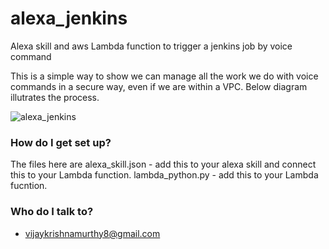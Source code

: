 # alexa_jenkins
Alexa skill and aws Lambda function to trigger a jenkins job by voice command

This is a simple way to show we can manage all the work we do with voice commands in a secure way, even if we are within a VPC. Below diagram illutrates the process.

![alexa_jenkins](https://user-images.githubusercontent.com/44070449/111040636-cba54c00-842b-11eb-804b-066b6e3e19a3.png)



### How do I get set up?

The files here are 
alexa_skill.json - add this to your alexa skill and connect this to your Lambda function.
lambda_python.py - add this to your Lambda fucntion.

### Who do I talk to? ###

* vijaykrishnamurthy8@gmail.com
